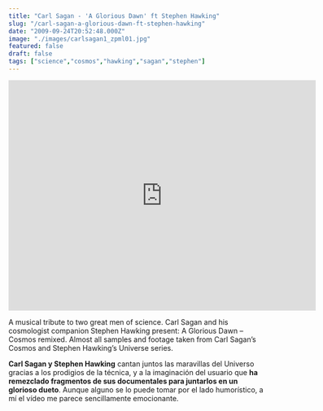 ```yaml
---
title: "Carl Sagan - 'A Glorious Dawn' ft Stephen Hawking"
slug: "/carl-sagan-a-glorious-dawn-ft-stephen-hawking"
date: "2009-09-24T20:52:48.000Z"
image: "./images/carlsagan1_zpml01.jpg"
featured: false
draft: false
tags: ["science","cosmos","hawking","sagan","stephen"]
---
```



<iframe allowfullscreen="" frameborder="0" height="453" src="http://www.youtube.com/embed/zSgiXGELjbc?feature=oembed" width="604"></iframe>

<span>A musical tribute to two great men of science. Carl Sagan and his cosmologist companion Stephen Hawking present: A Glorious Dawn – Cosmos remixed. Almost all samples and footage taken from Carl Sagan’s Cosmos and Stephen Hawking’s Universe series. </span>

<span style="font-weight: bold;">Carl Sagan y Stephen Hawking</span> cantan juntos las maravillas del Universo gracias a los prodigios de la técnica, y a la imaginación del usuario que <span style="font-weight: bold;">ha remezclado fragmentos de sus documentales para juntarlos en un glorioso dueto</span>. Aunque alguno se lo puede tomar por el lado humorístico, a mí el vídeo me parece sencillamente emocionante.



